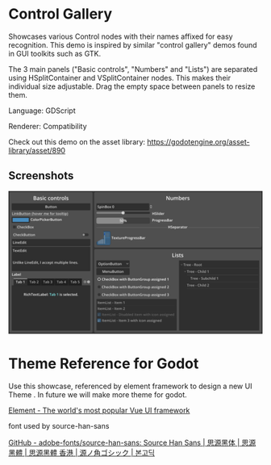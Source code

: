 # Control Gallery

Showcases various Control nodes with their names affixed for easy recognition.
This demo is inspired by similar "control gallery" demos found in GUI toolkits
such as GTK.

The 3 main panels ("Basic controls", "Numbers" and "Lists")
are separated using HSplitContainer and VSplitContainer nodes.
This makes their individual size adjustable. Drag the empty
space between panels to resize them.

Language: GDScript

Renderer: Compatibility

Check out this demo on the asset library: https://godotengine.org/asset-library/asset/890

## Screenshots

![Screenshot](screenshots/control_gallery.webp)

# Theme Reference for Godot

Use this showcase, referenced by element framework to design a new UI Theme . In future we will make more theme for godot.

[Element - The world's most popular Vue UI framework](https://element.eleme.cn/#/zh-CN/theme/preview)

font used by source-han-sans

[GitHub - adobe-fonts/source-han-sans: Source Han Sans | 思源黑体 | 思源黑體 | 思源黑體 香港 | 源ノ角ゴシック | 본고딕](https://github.com/adobe-fonts/source-han-sans)
